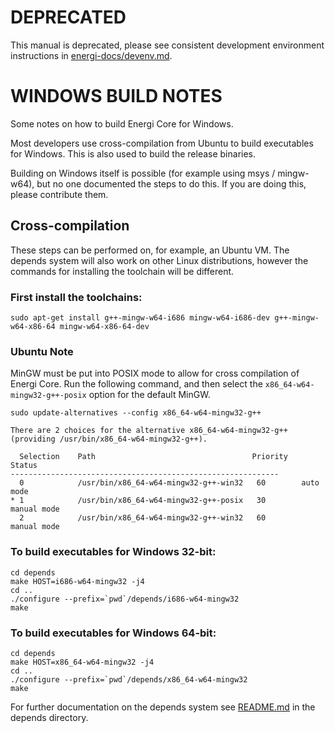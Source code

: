 DEPRECATED
==========

This manual is deprecated, please see consistent development environment
instructions in [energi-docs/devenv.md](../energi-docs/devenv.md).

# WINDOWS BUILD NOTES

Some notes on how to build Energi Core for Windows.

Most developers use cross-compilation from Ubuntu to build executables for
Windows. This is also used to build the release binaries.

Building on Windows itself is possible (for example using msys / mingw-w64),
but no one documented the steps to do this. If you are doing this, please contribute them.

## Cross-compilation

These steps can be performed on, for example, an Ubuntu VM. The depends system
will also work on other Linux distributions, however the commands for
installing the toolchain will be different.

### First install the toolchains:

    sudo apt-get install g++-mingw-w64-i686 mingw-w64-i686-dev g++-mingw-w64-x86-64 mingw-w64-x86-64-dev

### Ubuntu Note

MinGW must be put into POSIX mode to allow for cross compilation of Energi Core. Run the following command,
and then select the `x86_64-w64-mingw32-g++-posix` option for the default MinGW.

    sudo update-alternatives --config x86_64-w64-mingw32-g++

    There are 2 choices for the alternative x86_64-w64-mingw32-g++ (providing /usr/bin/x86_64-w64-mingw32-g++).

      Selection    Path                                   Priority   Status
    ------------------------------------------------------------
      0            /usr/bin/x86_64-w64-mingw32-g++-win32   60        auto mode
    * 1            /usr/bin/x86_64-w64-mingw32-g++-posix   30        manual mode
      2            /usr/bin/x86_64-w64-mingw32-g++-win32   60        manual mode

### To build executables for Windows 32-bit:

    cd depends
    make HOST=i686-w64-mingw32 -j4
    cd ..
    ./configure --prefix=`pwd`/depends/i686-w64-mingw32
    make

### To build executables for Windows 64-bit:

    cd depends
    make HOST=x86_64-w64-mingw32 -j4
    cd ..
    ./configure --prefix=`pwd`/depends/x86_64-w64-mingw32
    make

For further documentation on the depends system see [README.md](../depends/README.md) in the depends directory.

